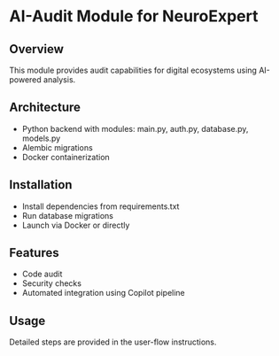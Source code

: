 # AI-Audit Module for NeuroExpert

## Overview
This module provides audit capabilities for digital ecosystems using AI-powered analysis.

## Architecture
- Python backend with modules: main.py, auth.py, database.py, models.py
- Alembic migrations
- Docker containerization

## Installation
- Install dependencies from requirements.txt
- Run database migrations
- Launch via Docker or directly

## Features
- Code audit
- Security checks
- Automated integration using Copilot pipeline

## Usage
Detailed steps are provided in the user-flow instructions.
